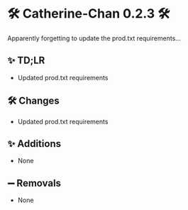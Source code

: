 # 🛠️ Catherine-Chan 0.2.3 🛠️

Apparently forgetting to update the prod.txt requirements...

## ✨ TD;LR

- Updated prod.txt requirements

## 🛠️ Changes

- Updated prod.txt requirements

## ✨ Additions

- None

## ➖ Removals

-  None
